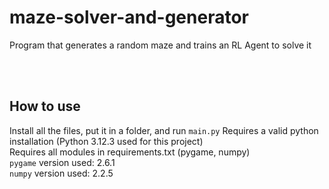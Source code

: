 # maze-solver-and-generator
Program that generates a random maze and trains an RL Agent to solve it

<br><br>
## How to use
Install all the files, put it in a folder, and run `main.py`
Requires a valid python installation (Python 3.12.3 used for this project)
<br>
Requires all modules in requirements.txt (pygame, numpy)
<br>
`pygame` version used: 2.6.1
<br>
`numpy` version used: 2.2.5
